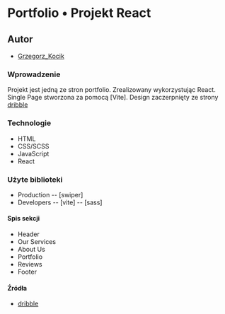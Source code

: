 # Portfolio &#8226; Projekt React

## Autor
- [Grzegorz_Kocik]

### Wprowadzenie
Projekt jest jedną ze stron portfolio. Zrealizowany wykorzystując React. Single Page stworzona za pomocą [Vite]. Design zaczerpnięty ze strony [dribble]

### Technologie
- HTML
- CSS/SCSS
- JavaScript
- React

### Użyte biblioteki
- Production
-- [swiper] 
- Developers
-- [vite]
-- [sass]

#### Spis sekcji
- Header
- Our Services
- About Us
- Portfolio
- Reviews
- Footer

#### Źródła
- [dribble]

[Grzegorz_Kocik]: <https://github.com/typodgrafiki>
[dribble]: <https://dribbble.com/shots/18358364-Blog-Page-Light>